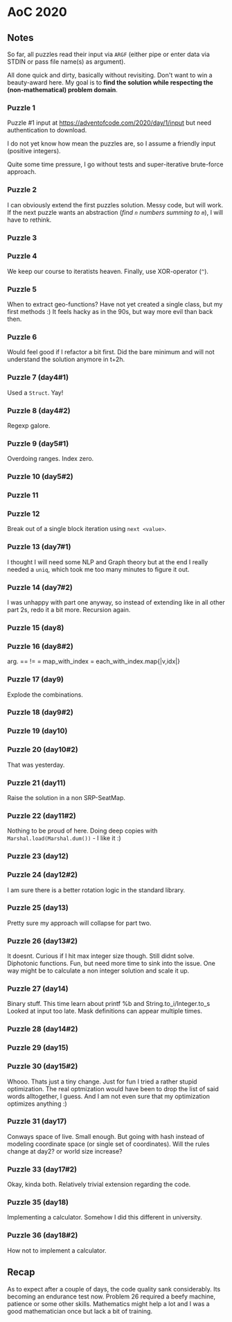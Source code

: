 # AoC 2020

## Notes

So far, all puzzles read their input via `ARGF` (either pipe or enter data via
STDIN  or pass file name(s) as argument).

All done quick and dirty, basically without revisiting.  Don't want to win a
beauty-award here. My goal is to **find the solution while respecting the
(non-mathematical) problem domain**.

### Puzzle 1

Puzzle #1 input at https://adventofcode.com/2020/day/1/input but need
authentication to download.

I do not yet know how mean the puzzles are, so I assume a friendly input
(positive integers).

Quite some time pressure, I go without tests and super-iterative brute-force approach.

### Puzzle 2

I can obviously extend the first puzzles solution.  Messy code, but will work.
If the next puzzle wants an abstraction (*find `n` numbers summing to `m`*), I
will have to rethink.

### Puzzle 3
### Puzzle 4
We keep our course to iteratists heaven. Finally, use XOR-operator (`^`).

### Puzzle 5
When to extract geo-functions?  Have not yet created a single class, but my
first methods :)
It feels hacky as in the 90s, but way more evil than back then.

### Puzzle 6
Would feel good if I refactor a bit first. Did the bare minimum and will not
understand the solution anymore in t+2h.

### Puzzle 7 (day4#1)
Used a `Struct`. Yay!

### Puzzle 8 (day4#2)
Regexp galore.

### Puzzle 9 (day5#1)
Overdoing ranges. Index zero.
### Puzzle 10 (day5#2)

### Puzzle 11
### Puzzle 12
Break out of a single block iteration using `next <value>`.

### Puzzle 13 (day7#1)
I thought I will need some NLP and Graph theory but at the end I really needed
a `uniq`, which took me too many minutes to figure it out.
### Puzzle 14 (day7#2)
I was unhappy with part one anyway, so instead of extending like in all other
part 2s, redo it a bit more. Recursion again.

### Puzzle 15 (day8)
### Puzzle 16 (day8#2)
arg. == != =
map_with_index = each_with_index.map{|v,idx|}

### Puzzle 17 (day9)
Explode the combinations.
### Puzzle 18 (day9#2)

### Puzzle 19 (day10)
### Puzzle 20 (day10#2)
That was yesterday.

### Puzzle 21 (day11)
Raise the solution in a non SRP-SeatMap.
### Puzzle 22 (day11#2)
Nothing to be proud of here. 
Doing deep copies with `Marshal.load(Marshal.dum())` - I like it :)

### Puzzle 23 (day12)
### Puzzle 24 (day12#2)
I am sure there is a better rotation logic in the standard library.

### Puzzle 25 (day13)
Pretty sure my approach will collapse for part two.
### Puzzle 26 (day13#2)
It doesnt. Curious if I hit max integer size though. Still didnt solve.
Diphotonic functions. Fun, but need more time to sink into the issue. One way
might be to calculate a non integer solution and scale it up.

### Puzzle 27 (day14)
Binary stuff. This time learn about printf %b and String.to_i/Integer.to_s
Looked at input too late. Mask definitions can appear multiple times.
### Puzzle 28 (day14#2)

### Puzzle 29 (day15)
### Puzzle 30 (day15#2)
Whooo. Thats just a tiny change. Just for fun I tried a rather stupid
optimization. The real optmization would have been to drop the list of said
words alltogether, I guess. And I am not even sure that my optimization
optimizes anything :)

### Puzzle 31 (day17)
Conways space of live. Small enough. But going with hash instead of modeling
coordinate space (or single set of coordinates). Will the rules change at day2?
or world size increase?
### Puzzle 33 (day17#2)
Okay, kinda both. Relatively trivial extension regarding the code.

### Puzzle 35 (day18)
Implementing a calculator. Somehow I did this different in university.
### Puzzle 36 (day18#2)
How not to implement a calculator.


## Recap

As to expect after a couple of days, the code quality sank considerably. Its
becoming an endurance test now.
Problem 26 required a beefy machine, patience or some other skills. Mathematics
might help a lot and I was a good mathematician once but lack a bit of training.

